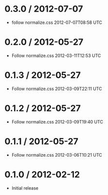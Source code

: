 
0.3.0 / 2012-07-07 
==================

  * follow normalize.css 2012-07-07T08:58 UTC

0.2.0 / 2012-05-27 
==================

  * Follow normalize.css 2012-03-11T12:53 UTC

0.1.3 / 2012-05-27 
==================

  * Follow normalize.css 2012-03-09T22:11 UTC

0.1.2 / 2012-05-27 
==================

  * Follow normalize.css 2012-03-09T19:40 UTC

0.1.1 / 2012-05-27 
==================

  * Follow normalize.css 2012-03-06T10:21 UTC

0.1.0 / 2012-02-12 
==================

  * Initial release
